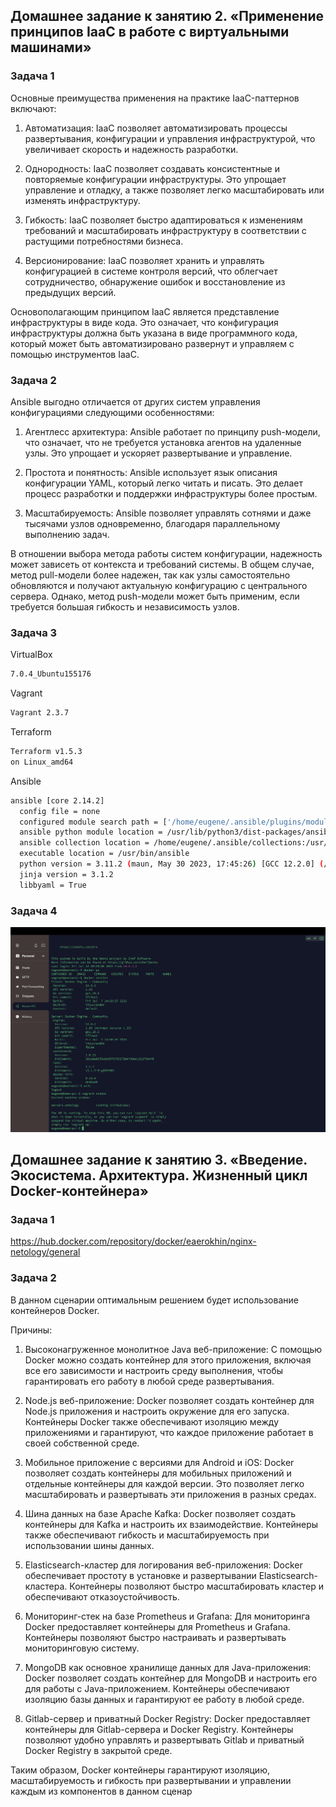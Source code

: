 ## Домашнее задание к занятию 2. «Применение принципов IaaC в работе с виртуальными машинами»

### Задача 1
Основные преимущества применения на практике IaaC-паттернов включают:

1. Автоматизация: IaaC позволяет автоматизировать процессы развертывания, конфигурации и управления инфраструктурой, что увеличивает скорость и надежность разработки.

2. Однородность: IaaC позволяет создавать консистентные и повторяемые конфигурации инфраструктуры. Это упрощает управление и отладку, а также позволяет легко масштабировать или изменять инфраструктуру.

3. Гибкость: IaaC позволяет быстро адаптироваться к изменениям требований и масштабировать инфраструктуру в соответствии с растущими потребностями бизнеса.

4. Версионирование: IaaC позволяет хранить и управлять конфигурацией в системе контроля версий, что облегчает сотрудничество, обнаружение ошибок и восстановление из предыдущих версий.

Основополагающим принципом IaaC является представление инфраструктуры в виде кода. Это означает, что конфигурация инфраструктуры должна быть указана в виде программного кода, который может быть автоматизировано развернут и управляем с помощью инструментов IaaC.

### Задача 2

Ansible выгодно отличается от других систем управления конфигурациями следующими особенностями:

1. Агентлесс архитектура: Ansible работает по принципу push-модели, что означает, что не требуется установка агентов на удаленные узлы. Это упрощает и ускоряет развертывание и управление.

2. Простота и понятность: Ansible использует язык описания конфигурации YAML, который легко читать и писать. Это делает процесс разработки и поддержки инфраструктуры более простым.

3. Масштабируемость: Ansible позволяет управлять сотнями и даже тысячами узлов одновременно, благодаря параллельному выполнению задач.

В отношении выбора метода работы систем конфигурации, надежность может зависеть от контекста и требований системы. В общем случае, метод pull-модели более надежен, так как узлы самостоятельно обновляются и получают актуальную конфигурацию с центрального сервера. Однако, метод push-модели может быть применим, если требуется большая гибкость и независимость узлов.

### Задача 3

VirtualBox
```bash
7.0.4_Ubuntu155176
```

Vagrant
```bash
Vagrant 2.3.7
```

Terraform
```bash
Terraform v1.5.3
on Linux_amd64
```

Ansible
```bash
ansible [core 2.14.2]
  config file = none
  configured module search path = ['/home/eugene/.ansible/plugins/modules', '/usr/share/ansible/plugins/modules']
  ansible python module location = /usr/lib/python3/dist-packages/ansible
  ansible collection location = /home/eugene/.ansible/collections:/usr/share/ansible/collections
  executable location = /usr/bin/ansible
  python version = 3.11.2 (maun, May 30 2023, 17:45:26) [GCC 12.2.0] (/usr/bin/python3)
  jinja version = 3.1.2
  libbyaml = True
  ```

### Задача 4

  ![Alt text](<Снимок экрана 2023-07-14 в 12.42.08.png>)

## Домашнее задание к занятию 3. «Введение. Экосистема. Архитектура. Жизненный цикл Docker-контейнера»

### Задача 1

https://hub.docker.com/repository/docker/eaerokhin/nginx-netology/general

### Задача 2

В данном сценарии оптимальным решением будет использование контейнеров Docker.

Причины:

1. Высоконагруженное монолитное Java веб-приложение: С помощью Docker можно создать контейнер для этого приложения, включая все его зависимости и настроить среду выполнения, чтобы гарантировать его работу в любой среде развертывания.

2. Node.js веб-приложение: Docker позволяет создать контейнер для Node.js приложения и настроить окружение для его запуска. Контейнеры Docker также обеспечивают изоляцию между приложениями и гарантируют, что каждое приложение работает в своей собственной среде.

3. Мобильное приложение с версиями для Android и iOS: Docker позволяет создать контейнеры для мобильных приложений и отдельные контейнеры для каждой версии. Это позволяет легко масштабировать и развертывать эти приложения в разных средах.

4. Шина данных на базе Apache Kafka: Docker позволяет создать контейнеры для Kafka и настроить их взаимодействие. Контейнеры также обеспечивают гибкость и масштабируемость при использовании шины данных.

5. Elasticsearch-кластер для логирования веб-приложения: Docker обеспечивает простоту в установке и развертывании Elasticsearch-кластера. Контейнеры позволяют быстро масштабировать кластер и обеспечивают отказоустойчивость.

6. Мониторинг-стек на базе Prometheus и Grafana: Для мониторинга Docker предоставляет контейнеры для Prometheus и Grafana. Контейнеры позволяют быстро настраивать и развертывать мониторинговую систему.

7. MongoDB как основное хранилище данных для Java-приложения: Docker позволяет создать контейнер для MongoDB и настроить его для работы с Java-приложением. Контейнеры обеспечивают изоляцию базы данных и гарантируют ее работу в любой среде.

8. Gitlab-сервер и приватный Docker Registry: Docker предоставляет контейнеры для Gitlab-сервера и Docker Registry. Контейнеры позволяют удобно управлять и развертывать Gitlab и приватный Docker Registry в закрытой среде.

Таким образом, Docker контейнеры гарантируют изоляцию, масштабируемость и гибкость при развертывании и управлении каждым из компонентов в данном сценар

